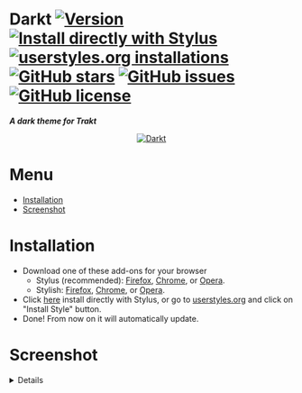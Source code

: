 # Darkt [![Version](https://img.shields.io/badge/version-2.0-ED1C24.svg?longCache=true&style=flat-square)](https://userstyles.org/styles/148514/darkt-a-darker-theme-for-trakt) [![Install directly with Stylus](https://img.shields.io/badge/install%20directly%20with-Stylus-00adad.svg?longCache=true&style=flat-square)](https://raw.githubusercontent.com/iFelix18/Darkt/master/darkt.user.css) [![userstyles.org installations](https://img.shields.io/badge/dynamic/json.svg?label=userstyles.org%20installations&url=https%3A%2F%2Fwidget.userstyles.org%2Fstyles%2F148514%2Fdarkt-a-dark-theme-for-trakt.json&query=total_installs&colorB=e51ced&longCache=true&style=flat-square)](https://userstyles.org/styles/148514/darkt-a-darker-theme-for-trakt) [![GitHub stars](https://img.shields.io/github/stars/iFelix18/Darkt.svg?longCache=true&style=flat-square)](https://github.com/iFelix18/Darkt/stargazers) [![GitHub issues](https://img.shields.io/github/issues/iFelix18/Darkt.svg?longCache=true&style=flat-square)](https://github.com/iFelix18/Darkt/issues) [![GitHub license](https://img.shields.io/github/license/iFelix18/Darkt.svg?longCache=true&style=flat-square)](https://creativecommons.org/licenses/by-sa/4.0/)
**_A dark theme for Trakt_**

<p align="center">
 <a href="https://github.com/iFelix18/Darkt/blob/master/README.md#screenshot">
  <img src="https://i.imgur.com/jYMxfKZ.png" title="Click to see more screenshots" alt="Darkt"/>
 </a>
</p>

# Menu
* [Installation](https://github.com/iFelix18/Darkt/blob/master/README.md#installation)
* [Screenshot](https://github.com/iFelix18/Darkt/blob/master/README.md#screenshot)
# Installation
* Download one of these add-ons for your browser
  * Stylus (recommended): [Firefox](https://addons.mozilla.org/firefox/addon/styl-us/), [Chrome](https://chrome.google.com/webstore/detail/clngdbkpkpeebahjckkjfobafhncgmne),  or [Opera](https://addons.opera.com/extensions/details/stylus/).
  * Stylish: [Firefox](https://addons.mozilla.org/firefox/addon/stylish/), [Chrome](https://chrome.google.com/webstore/detail/stylish-custom-themes-for/fjnbnpbmkenffdnngjfgmeleoegfcffe),  or [Opera](https://addons.opera.com/extensions/details/stylish/).
* Click [here](https://raw.githubusercontent.com/iFelix18/Darkt/master/darkt.user.css) install directly with Stylus, or go to [userstyles.org](https://userstyles.org/styles/148514/darkt-a-darker-theme-for-trakt) and click on "Install Style" button.
* Done! From now on it will automatically update.

# Screenshot
<details>
 <p align="center">
  <img src="https://i.imgur.com/ms58jKT.png" alt="dashboard"/>
 </p>
 <p align="center">
  <img src="https://i.imgur.com/Mqmkcef.png" alt="movie"/>
 </p>
  <p align="center">
  <img src="https://i.imgur.com/SE9EVV0.png" alt="tv series"/>
 </p>
</details> 
